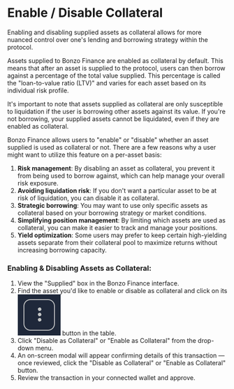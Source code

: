 # Enable / Disable Collateral

Enabling and disabling supplied assets as collateral allows for more nuanced control over one's lending and borrowing strategy within the protocol.

Assets supplied to Bonzo Finance are enabled as collateral by default. This means that after an asset is supplied to the protocol, users can then borrow against a percentage of the total value supplied. This percentage is called the "loan-to-value ratio (LTV)" and varies for each asset based on its individual risk profile.

It's important to note that assets supplied as collateral are only susceptible to liquidation if the user is borrowing other assets against its value. If you're not borrowing, your supplied assets cannot be liquidated, even if they are enabled as collateral.

Bonzo Finance allows users to "enable" or "disable" whether an asset supplied is used as collateral or not. There are a few reasons why a user might want to utilize this feature on a per-asset basis:

1. **Risk management**: By disabling an asset as collateral, you prevent it from being used to borrow against, which can help manage your overall risk exposure.
2. **Avoiding liquidation risk**: If you don't want a particular asset to be at risk of liquidation, you can disable it as collateral.
3. **Strategic borrowing**: You may want to use only specific assets as collateral based on your borrowing strategy or market conditions.
4. **Simplifying position management**: By limiting which assets are used as collateral, you can make it easier to track and manage your positions.
5. **Yield optimization**: Some users may prefer to keep certain high-yielding assets separate from their collateral pool to maximize returns without increasing borrowing capacity.

### Enabling & Disabling Assets as Collateral:

1. View the "Supplied" box in the Bonzo Finance interface.
2. Find the asset you'd like to enable or disable as collateral and click on its <img src="../../.gitbook/assets/image (4).png" alt="" data-size="line"> button in the table.
3. Click "Disable as Collateral" or "Enable as Collateral" from the drop-down menu.
4. An on-screen modal will appear confirming details of this transaction — once reviewed, click the "Disable as Collateral" or "Enable as Collateral" button.
5. Review the transaction in your connected wallet and approve.
